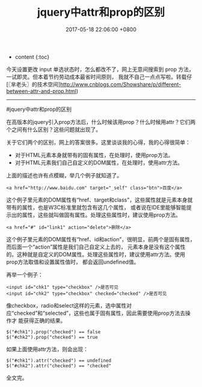 ﻿---
layout: post
title:  jquery中attr和prop的区别
#时间配置
date:   2017-05-18 22:06:00 +0800
#大类配置
categories: JavaScript
#小类配置
tag: jquery
---

* content
{:toc}


今天设置更改 input 单选状态时，怎么都改不了，网上无意间搜索到 prop 方法，一试即灵。但本着节约劳动成本最省时间原则，
我就不自己一点点写啦。转载仔[〖芈老头〗的技术空间]http://www.cnblogs.com/Showshare/p/different-between-attr-and-prop.html) 

--------------------------------------------------

#jquery中attr和prop的区别

在高版本的jquery引入prop方法后，什么时候该用prop？什么时候用attr？它们两个之间有什么区别？这些问题就出现了。

关于它们两个的区别，网上的答案很多。这里谈谈我的心得，我的心得很简单：

+	对于HTML元素本身就带有的固有属性，在处理时，使用prop方法。
+	对于HTML元素我们自己自定义的DOM属性，在处理时，使用attr方法。
 
上面的描述也许有点模糊，举几个例子就知道了。 

	<a href="http://www.baidu.com" target="_self" class="btn">百度</a>
		
这个例子里<a>元素的DOM属性有“href、target和class"，这些属性就是<a>元素本身就带有的属性，也是W3C标准里就包含有这几个属性，
或者说在IDE里能够智能提示出的属性，这些就叫做固有属性。处理这些属性时，建议使用prop方法。

	<a href="#" id="link1" action="delete">删除</a>

这个例子里<a>元素的DOM属性有“href、id和action”，很明显，前两个是固有属性，而后面一个“action”属性是我们自己自定义上去的，
<a>元素本身是没有这个属性的。这种就是自定义的DOM属性。处理这些属性时，建议使用attr方法。使用prop方法取值和设置属性值时，
都会返回undefined值。

再举一个例子：

	<input id="chk1" type="checkbox" />是否可见
	<input id="chk2" type="checkbox" checked="checked" />是否可见

像checkbox，radio和select这样的元素，选中属性对应“checked”和“selected”，这些也属于固有属性，因此需要使用prop方法去操作才
能获得正确的结果。

	$("#chk1").prop("checked") == false
	$("#chk2").prop("checked") == true
		
如果上面使用attr方法，则会出现：

	$("#chk1").attr("checked") == undefined
	$("#chk2").attr("checked") == "checked"
		
全文完。
	